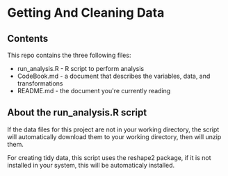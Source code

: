 Getting And Cleaning Data
======================

## Contents 
This repo contains the three following files:
* run_analysis.R - R script to perform analysis
* CodeBook.md - a document that describes the variables, data, and transformations
* README.md - the document you're currently reading

## About the run_analysis.R script
If the data files for this project are not in your working directory, the script will automatically download them to your working directory, then will unzip them.

For creating tidy data, this script uses the reshape2 package, if it is not installed in your system, this will be automaticaly installed.
